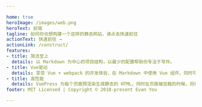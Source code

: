 ```yaml
---

home: true
heroImage: /images/web.png
heroText: 前端
tagline: 如何你也想构建一个这样的静态网站，请点击快速前往
actionText: 快速前往 →
actionLink: /construct/
features:
- title: 简洁至上
  details: 以 Markdown 为中心的项目结构，以最少的配置帮助你专注于写作。
- title: Vue驱动
  details: 享受 Vue + webpack 的开发体验，在 Markdown 中使用 Vue 组件，同时可以使用 Vue 来开发自定义主题。
- title: 高性能
  details: VuePress 为每个页面预渲染生成静态的 HTML，同时在页面被加载的时候，将作为 SPA 运行。
footer: MIT Licensed | Copyright © 2018-present Evan You

---
```



<!-- <mermaid>
graph TB
  id1["shapeSquareRect: [方角矩形]"]
  id2("shapeRoundedSquare: (圆角矩形)")
  id3(("shapeCircle: ((圆形))"))
  id4{"shapeRhombus: {菱形}"}
  id5>"shapeAsymetric: >旗形]"]
  id1 ==> id2
  id2 ==> id3
  id3 ==> id4
  id4 ==> id5
</mermaid> -->